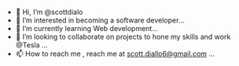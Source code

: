 - 👋 Hi, I’m @scottdialo
- 👀 I’m interested in becoming a software developer...
- 🌱 I’m currently learning Web development...
- 💞️ I’m looking to collaborate on projects to hone my skills and work @Tesla ...
- 📫 How to reach me , reach me at scott.diallo6@gmail.com ...

<!---
scottdialo/scottdialo is a ✨ special ✨ repository because its `README.md` (this file) appears on your GitHub profile.
You can click the Preview link to take a look at your changes.
--->

